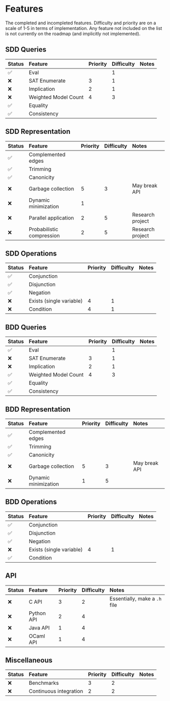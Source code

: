 # Features

The completed and incompleted features. Difficulty and priority are on a scale
of 1-5 in terms of implementation. Any feature not included on the list is not
currently on the roadmap (and implicitly not implemented).

## SDD Queries

| Status             | Feature              | Priority | Difficulty | Notes |
| :-------------     | :-------------       |   :----- | :--------- | :---- |
| :white_check_mark: | Eval                 |          |          1 |       |
| :x:                | SAT Enumerate        |        3 |          1 |       |
| :x:                | Implication          |        2 |          1 |       |
| :x:                | Weighted Model Count |        4 |          3 |       |
| :white_check_mark: | Equality             |          |            |       |
| :white_check_mark: | Consistency          |          |            |       |

## SDD Representation

| Status             | Feature                   | Priority | Difficulty | Notes            |
| :-------------     | :-------------            |   :----- | :--------- | :------------    |
| :white_check_mark: | Complemented edges        |          |            |                  |
| :white_check_mark: | Trimming                  |          |            |                  |
| :white_check_mark: | Canonicity                |          |            |                  |
| :x:                | Garbage collection        |        5 |          3 | May break API    |
| :x:                | Dynamic minimization      |        1 |            |                  |
| :x:                | Parallel application      |        2 |          5 | Research project |
| :x:                | Probabilistic compression |        2 |          5 | Research project |


## SDD Operations

| Status             | Feature                  | Priority | Difficulty | Notes |
| :-------------     | :-------------           |   :----- | :--------- | :---- |
| :white_check_mark: | Conjunction              |          |            |       |
| :white_check_mark: | Disjunction              |          |            |       |
| :white_check_mark: | Negation                 |          |            |       |
| :x:                | Exists (single variable) |        4 |          1 |       |
| :x:                | Condition                |        4 |          1 |       |

## BDD Queries

| Status             | Feature              | Priority | Difficulty | Notes |
| :-------------     | :-------------       |   :----- | :--------- | :---- |
| :white_check_mark: | Eval                 |          |          1 |       |
| :x:                | SAT Enumerate        |        3 |          1 |       |
| :x:                | Implication          |        2 |          1 |       |
| :white_check_mark: | Weighted Model Count |        4 |          3 |       |
| :white_check_mark: | Equality             |          |            |       |
| :white_check_mark: | Consistency          |          |            |       |


## BDD Representation

| Status             | Feature              | Priority | Difficulty | Notes         |
| :-------------     | :-------------       |   :----- | :--------- | :------------ |
| :white_check_mark: | Complemented edges   |          |            |               |
| :white_check_mark: | Trimming             |          |            |               |
| :white_check_mark: | Canonicity           |          |            |               |
| :x:                | Garbage collection   |        5 |          3 | May break API |
| :x:                | Dynamic minimization |        1 |          5 |               |

## BDD Operations

| Status             | Feature                  | Priority | Difficulty | Notes |
| :-------------     | :-------------           | :-----   | :--------- | :---- |
| :white_check_mark: | Conjunction              |          |            |       |
| :white_check_mark: | Disjunction              |          |            |       |
| :white_check_mark: | Negation                 |          |            |       |
| :x:                | Exists (single variable) | 4        | 1          |       |
| :white_check_mark: | Condition                |          |            |       |

## API

| Status         | Feature        | Priority | Difficulty | Notes                         |
| :------------- | :------------- |   :----- | :--------- | :----                         |
| :x:            | C API          |        3 |          2 | Essentially, make a `.h` file |
| :x:            | Python API     |        2 |          4 |                               |
| :x:            | Java API       |        1 |          4 |                               |
| :x:            | OCaml API      |        1 |          4 |                               |

## Miscellaneous


| Status         | Feature                | Priority | Difficulty | Notes         |
| :------------- | :-------------         |   :----- | :--------- | :------------ |
| :x:            | Benchmarks             |        3 |          2 |               |
| :x:            | Continuous integration |        2 |          2 |               |
